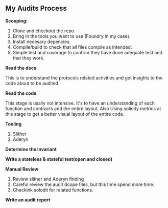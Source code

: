 ## My Audits Process

**Scooping:** 
1. Clone and checkout the repo.
2. Bring in the tools you want to use (Foundry in my case).
3. Install necesary depencies.
4. Compile/build to check that all files compile as intended.
5. Simple test and coverage to confirm they have done adequate test and that they work.

**Read the docs**

This is to understand the protocols related activities and get insights to the code about to be audited.

**Read the code**

This stage is usally not intensive. It's to have an understanding of each function and contracts and the entire layout. Also Using solidity metrics at this stage to get a better visual layout of the entire code.

**Tooling**
1. Slither
2. Aderyn

**Determine the Invariant**

**Write a stateless & stateful test(open and closed)**

**Manual Review**
1. Review slither and Aderyn finding
2. Careful review the audit dcope files, but this time spend more time.
3. Checkink solodit for related functions.

**Write an audit report**


